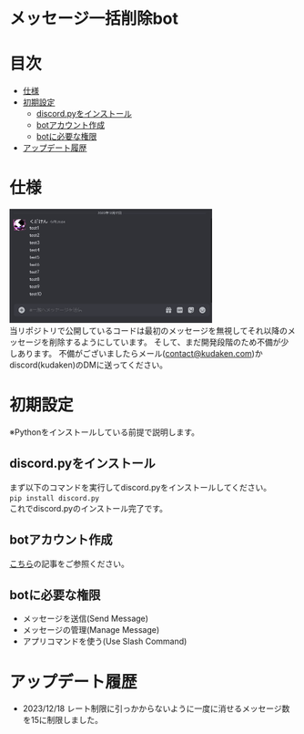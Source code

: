 # メッセージ一括削除bot  

# 目次
- [仕様](#%E4%BB%95%E6%A7%98)
- [初期設定](#%E5%88%9D%E6%9C%9F%E8%A8%AD%E5%AE%9A)
  - [discord.pyをインストール](#discordpy%E3%82%92%E3%82%A4%E3%83%B3%E3%82%B9%E3%83%88%E3%83%BC%E3%83%AB)
  - [botアカウント作成](#bot%E3%82%A2%E3%82%AB%E3%82%A6%E3%83%B3%E3%83%88%E4%BD%9C%E6%88%90)
  - [botに必要な権限](#bot%E3%81%AB%E5%BF%85%E8%A6%81%E3%81%AA%E6%A8%A9%E9%99%90)
- [アップデート履歴](#%E3%82%A2%E3%83%83%E3%83%97%E3%83%87%E3%83%BC%E3%83%88%E5%B1%A5%E6%AD%B4)
# 仕様
![sample](https://github.com/kudaken0/delete-bot/blob/main/images/demo.gif)  
当リポジトリで公開しているコードは最初のメッセージを無視してそれ以降のメッセージを削除するようにしています。
そして、まだ開発段階のため不備が少しあります。
不備がございましたらメール(contact@kudaken.com)かdiscord(kudaken)のDMに送ってください。
# 初期設定
※Pythonをインストールしている前提で説明します。
## discord.pyをインストール
まず以下のコマンドを実行してdiscord.pyをインストールしてください。  
```pip install discord.py```  
これでdiscord.pyのインストール完了です。
## botアカウント作成
[こちら](https://discordpy.readthedocs.io/ja/latest/discord.html)の記事をご参照ください。
## botに必要な権限
- メッセージを送信(Send Message)
- メッセージの管理(Manage Message)
- アプリコマンドを使う(Use Slash Command)
# アップデート履歴
- 2023/12/18 レート制限に引っかからないように一度に消せるメッセージ数を15に制限しました。